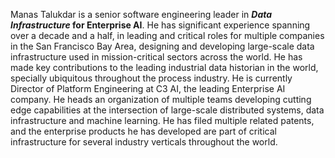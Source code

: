 Manas Talukdar is a senior software engineering leader in **_Data Infrastructure_ for Enterprise AI**. He has significant experience spanning over a decade and a half, in leading and critical roles for multiple companies in the San Francisco Bay Area, designing and developing large-scale data infrastructure used in mission-critical sectors across the world. He has made key contributions to the leading industrial data historian in the world, specially ubiquitous throughout the process industry. He is currently Director of Platform Engineering at C3 AI, the leading Enterprise AI company. He heads an organization of multiple teams developing cutting edge capabilities at the intersection of large-scale distributed systems, data infrastructure and machine learning. He has filed multiple related patents, and the enterprise products he has developed are part of critical infrastructure for several industry verticals throughout the world.
